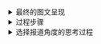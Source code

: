 <details>
 
<summary>最终的图文呈现</summary>

### 最终的图文呈现

</details>

<details>
 
<summary>过程步骤</summary>

### 过程步骤

1.数据来源

[中华人民共和国生态环境部《2018年全国大中城市固体废物污染环境防治年报》](http://gts.mee.gov.cn/gtfwgl/gtfwjkglgg/201901/P020190102329655586300.pdf)

[中国统计信息网](http://www.tjcn.org/)

[北京市统计局](http://www.bjstats.gov.cn/tjsj/tjgb/ndgb/)

[上海市统计局](http://tjj.sh.gov.cn/html/sjfb/ydsj/)

[广州市统计局](http://www.gzstats.gov.cn/gzstats/tjgb/list.shtml)

[深圳市统计局](http://tjj.sz.gov.cn/tjsj/)

[东莞市统计局](http://tjj.dg.gov.cn/website/web2/index.jsp)

[佛山市统计局](http://www.foshan.gov.cn/gzjg/stjj/)

[成都市统计局](http://cdstats.chengdu.gov.cn/tjgzxxw/c112708/tjxx_listTime1.shtml?0205)

[杭州市统计局](http://www.hangzhou.gov.cn/col/col805741/)

[武汉市统计局](http://tjj.wuhan.gov.cn/)

2.参考的资料、数据收集过程

3.数据分析和呈现的步骤

</details>

<details>
 
<summary>选择报道角度的思考过程</summary>

### 选择报道角度的思考过程

</details>
